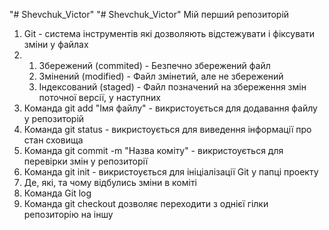 "# Shevchuk_Victor" 
"# Shevchuk_Victor" 
Мій перший репозиторій
1. Git - система інструментів які дозволяють відстежувати і фіксувати зміни у файлах
2. 1) Збережений (commited) - Безпечно збережений файл
   2) Змінений (modified) - Файл змінетий, але не збережений
   3) Індексований (staged) - Файл позначений на збереження змін поточної версії, у наступних
3. Команда git add "Імя файлу" - викристоується для додавання файлу у репозиторій
4. Команда git status - викристоується для виведення інформації про стан сховища
5. Команда git commit -m "Назва коміту" - викристоується для перевірки змін у репозиторії
6. Команда git init - викристоується для ініціалізації Git у папці проекту
7. Де, які, та чому відбулись зміни в коміті
8. Команда Git log 
9. Команда git checkout дозволяє переходити з однієї гілки репозиторію на іншу
